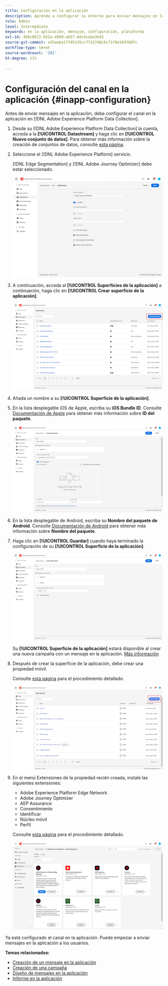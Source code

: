 ```yaml
---
title: Configuración en la aplicación
description: Aprenda a configurar su entorno para enviar mensajes en la aplicación con Journey Optimizer
role: Admin
level: Intermediate
keywords: en la aplicación, mensaje, configuración, plataforma
exl-id: 469c05f2-652a-4899-a657-ddc4cebe3b42
source-git-commit: e35aeba17f45145cc7712740cbcf1f0e169760fc
workflow-type: tm+mt
source-wordcount: '281'
ht-degree: 11%

---
```


# Configuración del canal en la aplicación {#inapp-configuration}

Antes de enviar mensajes en la aplicación, debe configurar el canal en la aplicación en [!DNL Adobe Experience Platform Data Collection].

1. Desde su [!DNL Adobe Experience Platform Data Collection] la cuenta, acceda a la **[!UICONTROL Datastream]** y haga clic en **[!UICONTROL Nuevo conjunto de datos]**. Para obtener más información sobre la creación de conjuntos de datos, consulte [esta página](https://aep-sdks.gitbook.io/docs/getting-started/configure-datastreams).

1. Seleccione el [!DNL Adobe Experience Platform] servicio.

   [!DNL Edge Segmentation] y [!DNL Adobe Journey Optimizer] debe estar seleccionado.

   ![](assets/inapp_config_6.png)

1. A continuación, acceda al **[!UICONTROL Superficies de la aplicación]** a continuación, haga clic en **[!UICONTROL Crear superficie de la aplicación]**.

   ![](assets/inapp_config_1.png)

1. Añada un nombre a su **[!UICONTROL Superficie de la aplicación]**.

1. En la lista desplegable iOS de Apple, escriba su **iOS Bundle ID**. Consulte [Documentación de Apple](https://developer.apple.com/documentation/appstoreconnectapi/bundle_ids) para obtener más información sobre **ID del paquete**.

   ![](assets/inapp_config_2.png)

1. En la lista desplegable de Android, escriba su **Nombre del paquete de Android**. Consulte [Documentación de Android](https://support.google.com/admob/answer/9972781?hl=en#:~:text=The%20package%20name%20of%20an,supported%20third%2Dparty%20Android%20stores) para obtener más información sobre **Nombre del paquete**.

1. Haga clic en **[!UICONTROL Guardar]** cuando haya terminado la configuración de su **[!UICONTROL Superficie de la aplicación]**.

   ![](assets/inapp_config_3.png)

   Su **[!UICONTROL Superficie de la aplicación]** estará disponible al crear una nueva campaña con un mensaje en la aplicación. [Más información](create-in-app.md)

1. Después de crear la superficie de la aplicación, debe crear una propiedad móvil.

   Consulte [esta página](https://experienceleague.adobe.com/docs/experience-platform/tags/admin/companies-and-properties.html#for-mobile) para el procedimiento detallado.

   ![](assets/inapp_config_4.png)

1. En el menú Extensiones de la propiedad recién creada, instale las siguientes extensiones:

   * Adobe Experience Platform Edge Network
   * Adobe Journey Optimizer
   * AEP Assurance
   * Consentimiento
   * Identificar
   * Núcleo móvil
   * Perfil

   Consulte [esta página](https://experienceleague.adobe.com/docs/experience-platform/tags/ui/extensions/overview.html?lang=en#add-a-new-extension) para el procedimiento detallado.

   ![](assets/inapp_config_5.png)

Ya está configurado el canal en la aplicación. Puede empezar a enviar mensajes en la aplicación a los usuarios.

**Temas relacionados:**

* [Creación de un mensaje en la aplicación ](create-in-app.md)
* [Creación de una campaña](../campaigns/create-campaign.md)
* [Diseño de mensajes en la aplicación](design-in-app.md)
* [Informe en la aplicación](../reports/campaign-global-report.md#inapp-report)
